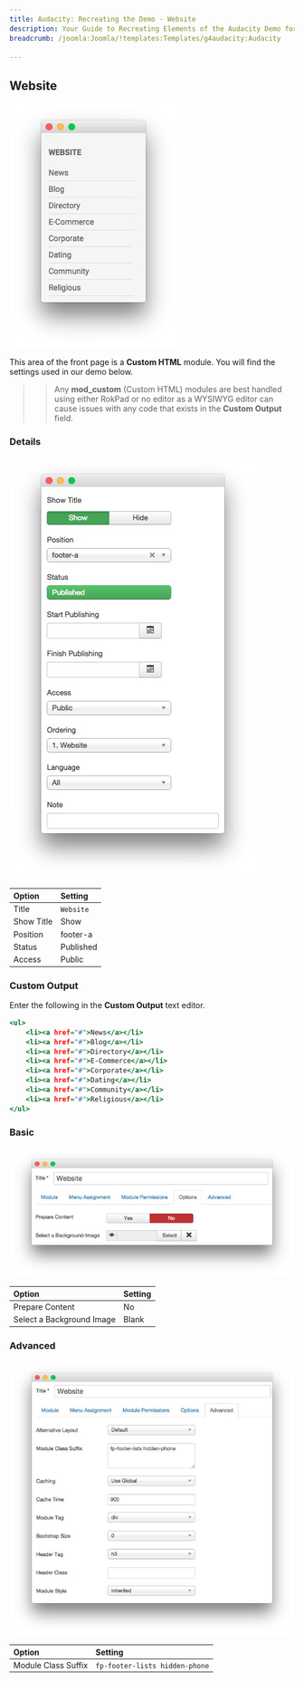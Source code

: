 ```yaml
---
title: Audacity: Recreating the Demo - Website
description: Your Guide to Recreating Elements of the Audacity Demo for Joomla
breadcrumb: /joomla:Joomla/!templates:Templates/g4audacity:Audacity

---
```


Website
-----

![](assets/demo_13.jpeg)

This area of the front page is a **Custom HTML** module. You will find the settings used in our demo below.

>> Any **mod_custom** (Custom HTML) modules are best handled using either RokPad or no editor as a WYSIWYG editor can cause issues with any code that exists in the **Custom Output** field.

### Details

![](assets/demo_13a.jpeg)

| Option     | Setting      |
| :--------- | :----------- |
| Title      | `Website`    |
| Show Title | Show         |
| Position   | footer-a     |
| Status     | Published    |
| Access     | Public       |

### Custom Output

Enter the following in the **Custom Output** text editor.

~~~ .html
<ul>
    <li><a href="#">News</a></li>
    <li><a href="#">Blog</a></li>
    <li><a href="#">Directory</a></li>
    <li><a href="#">E-Commerce</a></li>
    <li><a href="#">Corporate</a></li>
    <li><a href="#">Dating</a></li>
    <li><a href="#">Community</a></li>
    <li><a href="#">Religious</a></li>
</ul>
~~~

### Basic

![](assets/demo_13b.jpeg)

| Option                    | Setting |
| :------------------------ | :------ |
| Prepare Content           | No      |
| Select a Background Image | Blank   |

### Advanced

![](assets/demo_13c.jpeg)

| Option              | Setting                           |
| :------------------ | :-------------------------------- |
| Module Class Suffix | `fp-footer-lists hidden-phone`    |
